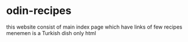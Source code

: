 # odin-recipes
this website consist of main index page which have links of few recipes
menemen is a Turkish dish
only html